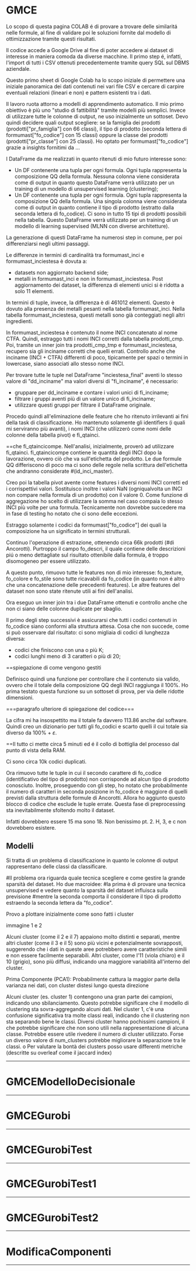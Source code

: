 # GMCE
Lo scopo di questa pagina COLAB é di provare a trovare delle similaritá nelle formule, al fine di validare poi le soluzioni fornite dal modello di ottimizzazione tramite questi risultati.

Il codice accede a Google Drive al fine di poter accedere ai dataset di interesse in maniera comoda da diverse macchine. Il primo step é, infatti, l'import di tutti i CSV ottenuti precedentemente tramite query SQL sul DBMS aziendale.

Questo primo sheet di Google Colab ha lo scopo iniziale di permettere una iniziale panoramica dei dati contenuti nei vari file CSV e cercare di carpire eventuali relazioni (lineari e non) e pattern esistenti tra i dati.

Il lavoro ruota attorno a modelli di apprendimento automatico. Il mio primo obiettivo è più uno "studio di fattibilità" tramite modelli più semplici. Invece di utilizzare tutte le colonne di output, ne uso inizialmente un sottoset. Devo quindi decidere quali output scegliere: se la famiglia dei prodotti (prodotti["pr_famiglia"] con 66 classi), il tipo di prodotto (seconda lettera di formumast["fo_codice"] con 15 classi) oppure la classe dei prodotti (prodotti["pr_classe"] con 25 classi). Ho optato per formumast["fo_codice"] grazie a insights fornitimi da ...

I DataFrame da me realizzati in quanto ritenuti di mio futuro interesse sono:
- Un DF contenente una tupla per ogni formula. Ogni tupla rappresenta la composizione QQ della formula. Nessuna colonna viene considerata come di output in quanto questo DataFrame verrà utilizzato per un training di un modello di unsupervised learning (clustering);
- Un DF contenente una tupla per ogni formula. Ogni tupla rappresenta la composizione QQ della formula. Una singola colonna viene considerata come di output in quanto contiene il tipo di prodotto (estratto dalla seconda lettera di fo_codice). Ci sono in tutto 15 tipi di prodotti possibili nella tabella. Questo DataFrame verrà utilizzato per un training di un modello di learning supervised (MLNN con diverse architetture).

La generazione di questi DataFrame ha numerosi step in comune, per poi differenziarsi negli ultimi passaggi.

Le differenze in termini di cardinalità tra formumast_inci e formumast_inciestesa è dovuta a:
- datasets non aggiornato backend side;
- metalli in formumast_inci e non in formumast_inciestesa.
Post aggiornamento dei dataset, la differenza di elementi unici si è ridotta a solo 11 elementi.

In termini di tuple, invece, la differenza è di 461012 elementi. Questo è dovuto alla presenza dei metalli pesanti nella tabella formumast_inci. Nella tabella formumast_inciestesa, questi metalli sono già conteggiati negli altri ingredienti.

In formumast_inciestesa è contenuto il nome INCI concatenato al nome CTFA. Quindi, estraggo tutti i nomi INCI corretti dalla tabella prodotti_cmp. Poi, tramite un inner join tra prodotti_cmp_tmp e formumast_inciestesa, recupero sia gli inciname corretti che quelli errati. Controllo anche che inciname (INCI + CTFA) differenti di poco, tipicamente per spazi o termini in lowercase, siano associati allo stesso nome INCI.

Per trovare tutte le tuple nel DataFrame "inciestesa_final" aventi lo stesso valore di "dd_inciname" ma valori diversi di "fi_inciname", é necessario:
- gruppare per dd_inciname e contare i valori unici di fi_inciname;
- filtrare i gruppi aventi più di un valore unico di fi_inciname;
- utilizzare questi gruppi per filtrare il DataFrame originale.

Procedo quindi all'eliminazione delle feature che ho ritenuto irrilevanti ai fini della task di classificazione. Ho mantenuto solamente gli identifiers (i quali mi serviranno più avanti), i nomi INCI (che utilizzerò come nomi delle colonne della tabella pivot) e fi_qtainci. 

==che fi_qtaincicompe. Nell'analisi, inizialmente, proverò ad utilizzare fi_qtainci. fi_qtaincicompe contiene le quantità degli INCI dopo la lavorazione, ovvero ciò che va sull'etichetta del prodotto. Le due formule QQ differiscono di poco ma ci sono delle regole nella scrittura dell'etichetta che andranno considerate #(id_inci_master).

Creo poi la tabella pivot avente come features i diversi nomi INCI corretti ed i corrispettivi valori. Sostituisco inoltre i valori NaN (ogniqualvolta un INCI non compare nella formula di un prodotto) con il valore 0. Come funzione di aggregazione ho scelto di utilizzare la somma nel caso compaia lo stesso INCI più volte per una formula. Tecnicamente non dovrebbe succedere ma in fase di testing ho notato che ci sono delle eccezioni.

Estraggo solamente i codici da formumast["fo_codice"] dei quali la composizione ha un significato in termini strutturali.

Continuo l'operazione di estrazione, ottenendo circa 66k prodotti (#di Ancorotti). Purtroppo il campo fo_descri, il quale contiene delle descrizioni piú o meno dettagliate sul risultato ottenibile dalla formula, è troppo disomogeneo per essere utilizzato.

A questo punto, rimuovo tutte le features non di mio interesse: fo_texture, fo_colore e fo_stile sono tutte ricavabili da fo_codice (in quanto non é altro che una concatenazione delle precedenti features). Le altre features del dataset non sono state ritenute utili ai fini dell'analisi.

Ora eseguo un inner join tra i due DataFrame ottenuti e controllo anche che non ci siano delle colonne duplicate per sbaglio.

Il primo degli step successivi è assicurarsi che tutti i codici contenuti in fo_codice siano conformi alla struttura attesa. Cosa che non succede, come si può osservare dal risultato: ci sono migliaia di codici di lunghezza diversa:
- codici che finiscono con una o più K;
- codici lunghi meno di 3 caratteri o più di 20;

==spiegazione di come vengono gestiti

Definisco quindi una funzione per controllare che il contenuto sia valido, ovvero che il totale della composizione QQ degli INCI raggiunga il 100%. Ho prima testato questa funzione su un sottoset di prova, per via delle ridotte dimensioni.

===paragrafo ulteriore di spiegazione del codice===

La cifra mi ha insospettito ma il totale fa davvero 113.86 anche dal software. Quindi creo un dizionario per tutti gli fo_codici e scarto quelli il cui totale sia diverso da 100% + $\varepsilon$. 

==Il tutto ci mette circa 5 minuti ed é il collo di bottiglia del processo dal punto di vista della RAM.

Ci sono circa 10k codici duplicati.

Ora rimuovo tutte le tuple in cui il secondo carattere di fo_codice (identificativo del tipo di prodotto) non corrisponde ad alcun tipo di prodotto conosciuto. Inoltre, proseguendo con gli step, ho notato che probabilmente il numero di caratteri in seconda posizione in fo_codice è maggiore di quelli previsti dalla struttura delle formule di Ancorotti. Allora ho aggiunto questo blocco di codice che esclude le tuple errate. Questa fase di preprocessing sta inevitabilmente sfoltendo molto il dataset.

Infatti dovrebbero essere 15 ma sono 18. Non benissimo pt. 2. H, 3, e c non dovrebbero esistere.

## Modelli

Si tratta di un problema di classificazione in quanto le colonne di output rappresentano delle classi da classificare.

#Il problema ora riguarda quale tecnica scegliere e come gestire la grande sparsità del dataset. Ho due macroidee: #la prima è di provare una tecnica unsupervised e vedere quanto la sparsità del dataset influisca sulla previsione #mentre la seconda comporta il considerare il tipo di prodotto estraendo la seconda lettera da "fo_codice".


Provo a plottare inizialmente come sono fatti i cluster

immagine 1 e 2

Alcuni cluster (come il 2 e il 7) appaiono molto distinti e separati, mentre altri cluster (come il 3 e il 5) sono più vicini e potenzialmente sovrapposti, suggerendo che i dati in queste aree potrebbero avere caratteristiche simili e non essere facilmente separabili. Altri cluster, come l'11 (viola chiaro) e il 10 (grigio), sono più diffusi, indicando una maggiore variabilità all'interno del cluster.

Prima Componente (PCA1): Probabilmente cattura la maggior parte della varianza nei dati, con cluster distesi lungo questa direzione


Alcuni cluster (es. cluster 1) contengono una gran parte dei campioni, indicando uno sbilanciamento. Questo potrebbe significare che il modello di clustering sta sovra-aggregando alcuni dati. Nel cluster 1, c'è una confusione significativa tra molte classi reali, indicando che il clustering non sta separando bene le classi.
Diversi cluster hanno pochissimi campioni, il che potrebbe significare che non sono utili nella rappresentazione di alcuna classe.
Potrebbe essere utile rivedere il numero di cluster utilizzato. Forse un diverso valore di num_clusters potrebbe migliorare la separazione tra le classi.
o
Per valutare la bontà dei clusters posso usare differenti metriche (descritte su overleaf come il jaccard index)

-----

# GMCEModelloDecisionale

-----

# GMCEGurobi


-----

# GMCEGurobiTest


-----

# GMCEGurobiTest1


-----

# GMCEGurobiTest2


-----

# ModificaComponenti


-----
